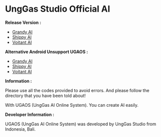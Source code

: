 # UngGas Studio Official AI

**Release Version :**

- [Grandy AI](GrandyAI.md)
- [Shippy AI](ShippyAI.md)
- [Voitant AI](VoitantAI.md)

**Alternative Android Unsupport UGAOS :**

- [Grandy AI](AlternativeGrandyAI.md)
- [Shippy AI](AlternativeShippyAI.md)
- [Voitant AI](AlternativeVoitantAI.md)

**Information :**

Please use all the codes provided to avoid errors. And please follow the directory that you have been told about!

With UGAOS (UngGas AI Online System). You can create AI easily.

**Developer Information :**

UGAOS (UngGas AI Online System) was developed by UngGas Studio from Indonesia, Bali.
